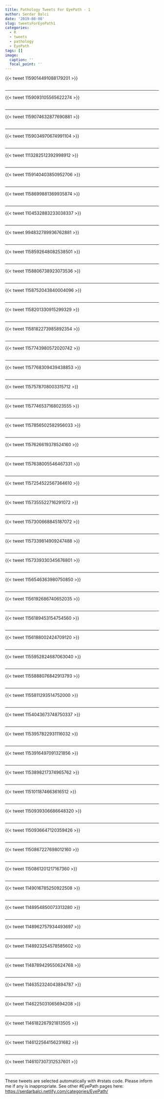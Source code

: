 ```yaml
---
title: Pathology Tweets For EyePath - 1
author: Serdar Balci
date: '2019-08-08'
slug: tweetsForEyePath1
categories:
  - R
  - tweets
  - pathology
  - EyePath
tags: []
image:
  caption: ''
  focal_point: ''
---
```



{{< tweet 1159014491088179201 >}}
<br>
<br>
<hr>
{{< tweet 1159093105565622274 >}}
<br>
<br>
<hr>
{{< tweet 1159074632877690881 >}}
<br>
<br>
<hr>
{{< tweet 1159034970674991104 >}}
<br>
<br>
<hr>
{{< tweet 1113282512392998912 >}}
<br>
<br>
<hr>
{{< tweet 1159140403850952706 >}}
<br>
<br>
<hr>
{{< tweet 1158699881369935874 >}}
<br>
<br>
<hr>
{{< tweet 1104532883233038337 >}}
<br>
<br>
<hr>
{{< tweet 994832789936762881 >}}
<br>
<br>
<hr>
{{< tweet 1158592648082538501 >}}
<br>
<br>
<hr>
{{< tweet 1158806738923073536 >}}
<br>
<br>
<hr>
{{< tweet 1158752043840004096 >}}
<br>
<br>
<hr>
{{< tweet 1158201330915299329 >}}
<br>
<br>
<hr>
{{< tweet 1158182273985892354 >}}
<br>
<br>
<hr>
{{< tweet 1157743980572020742 >}}
<br>
<br>
<hr>
{{< tweet 1157768309439438853 >}}
<br>
<br>
<hr>
{{< tweet 1157578708003315712 >}}
<br>
<br>
<hr>
{{< tweet 1157746537168023555 >}}
<br>
<br>
<hr>
{{< tweet 1157856502582956033 >}}
<br>
<br>
<hr>
{{< tweet 1157626619378524160 >}}
<br>
<br>
<hr>
{{< tweet 1157638005546467331 >}}
<br>
<br>
<hr>
{{< tweet 1157254522567364610 >}}
<br>
<br>
<hr>
{{< tweet 1157355522716291072 >}}
<br>
<br>
<hr>
{{< tweet 1157300668845187072 >}}
<br>
<br>
<hr>
{{< tweet 1157339814909247488 >}}
<br>
<br>
<hr>
{{< tweet 1157339330345676801 >}}
<br>
<br>
<hr>
{{< tweet 1156546363980750850 >}}
<br>
<br>
<hr>
{{< tweet 1156192686740652035 >}}
<br>
<br>
<hr>
{{< tweet 1156189453154754560 >}}
<br>
<br>
<hr>
{{< tweet 1156188002424709120 >}}
<br>
<br>
<hr>
{{< tweet 1155952824687063040 >}}
<br>
<br>
<hr>
{{< tweet 1155888076842913793 >}}
<br>
<br>
<hr>
{{< tweet 1155811293514752000 >}}
<br>
<br>
<hr>
{{< tweet 1154043673748750337 >}}
<br>
<br>
<hr>
{{< tweet 1153957822931116032 >}}
<br>
<br>
<hr>
{{< tweet 1153916497091321856 >}}
<br>
<br>
<hr>
{{< tweet 1153898217374965762 >}}
<br>
<br>
<hr>
{{< tweet 1151011874663616512 >}}
<br>
<br>
<hr>
{{< tweet 1150939306686648320 >}}
<br>
<br>
<hr>
{{< tweet 1150936647120359426 >}}
<br>
<br>
<hr>
{{< tweet 1150867227698012160 >}}
<br>
<br>
<hr>
{{< tweet 1150861201217167360 >}}
<br>
<br>
<hr>
{{< tweet 1149016785250922508 >}}
<br>
<br>
<hr>
{{< tweet 1148954850073313280 >}}
<br>
<br>
<hr>
{{< tweet 1148962757934493697 >}}
<br>
<br>
<hr>
{{< tweet 1148923254578585602 >}}
<br>
<br>
<hr>
{{< tweet 1148789429550624768 >}}
<br>
<br>
<hr>
{{< tweet 1146352324043894787 >}}
<br>
<br>
<hr>
{{< tweet 1146225031065694208 >}}
<br>
<br>
<hr>
{{< tweet 1146182267921813505 >}}
<br>
<br>
<hr>
{{< tweet 1146122564156231682 >}}
<br>
<br>
<hr>
{{< tweet 1146107307312537601 >}}
<br>
<br>
<hr>


These tweets are selected automatically with #rstats code. Please inform me if any is inappropriate.
See other #EyePath pages here: https://serdarbalci.netlify.com/categories/EyePath/
